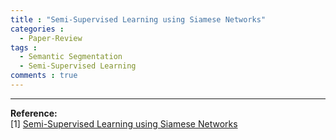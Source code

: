 ```yaml
---
title : "Semi-Supervised Learning using Siamese Networks"
categories :
  - Paper-Review
tags :
  - Semantic Segmentation
  - Semi-Supervised Learning
comments : true
---
```



---

**Reference:**<br>
[1] [Semi-Supervised Learning using Siamese Networks](https://www.cs.waikato.ac.nz/~eibe/pubs/semi_supervised_siamese.pdf)<br>
